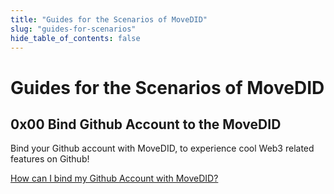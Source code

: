 ```yaml
---
title: "Guides for the Scenarios of MoveDID"
slug: "guides-for-scenarios"
hide_table_of_contents: false
---
```


# Guides for the Scenarios of MoveDID

## 0x00 Bind Github Account to the MoveDID

Bind your Github account with MoveDID, to experience cool Web3 related features on Github!

[How can I bind my Github Account with MoveDID?](bind-github-and-movedid)

